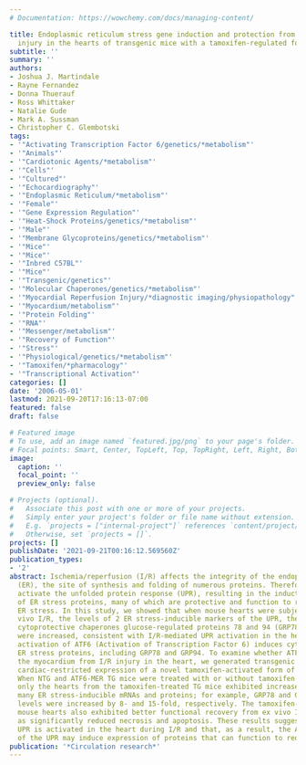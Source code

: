 ```yaml
---
# Documentation: https://wowchemy.com/docs/managing-content/

title: Endoplasmic reticulum stress gene induction and protection from ischemia/reperfusion
  injury in the hearts of transgenic mice with a tamoxifen-regulated form of ATF6.
subtitle: ''
summary: ''
authors:
- Joshua J. Martindale
- Rayne Fernandez
- Donna Thuerauf
- Ross Whittaker
- Natalie Gude
- Mark A. Sussman
- Christopher C. Glembotski
tags:
- '"Activating Transcription Factor 6/genetics/*metabolism"'
- '"Animals"'
- '"Cardiotonic Agents/*metabolism"'
- '"Cells"'
- '"Cultured"'
- '"Echocardiography"'
- '"Endoplasmic Reticulum/*metabolism"'
- '"Female"'
- '"Gene Expression Regulation"'
- '"Heat-Shock Proteins/genetics/*metabolism"'
- '"Male"'
- '"Membrane Glycoproteins/genetics/*metabolism"'
- '"Mice"'
- '"Mice"'
- '"Inbred C57BL"'
- '"Mice"'
- '"Transgenic/genetics"'
- '"Molecular Chaperones/genetics/*metabolism"'
- '"Myocardial Reperfusion Injury/*diagnostic imaging/physiopathology"'
- '"Myocardium/metabolism"'
- '"Protein Folding"'
- '"RNA"'
- '"Messenger/metabolism"'
- '"Recovery of Function"'
- '"Stress"'
- '"Physiological/genetics/*metabolism"'
- '"Tamoxifen/*pharmacology"'
- '"Transcriptional Activation"'
categories: []
date: '2006-05-01'
lastmod: 2021-09-20T17:16:13-07:00
featured: false
draft: false

# Featured image
# To use, add an image named `featured.jpg/png` to your page's folder.
# Focal points: Smart, Center, TopLeft, Top, TopRight, Left, Right, BottomLeft, Bottom, BottomRight.
image:
  caption: ''
  focal_point: ''
  preview_only: false

# Projects (optional).
#   Associate this post with one or more of your projects.
#   Simply enter your project's folder or file name without extension.
#   E.g. `projects = ["internal-project"]` references `content/project/deep-learning/index.md`.
#   Otherwise, set `projects = []`.
projects: []
publishDate: '2021-09-21T00:16:12.569560Z'
publication_types:
- '2'
abstract: Ischemia/reperfusion (I/R) affects the integrity of the endoplasmic reticulum
  (ER), the site of synthesis and folding of numerous proteins. Therefore, I/R may
  activate the unfolded protein response (UPR), resulting in the induction of a collection
  of ER stress proteins, many of which are protective and function to resolve the
  ER stress. In this study, we showed that when mouse hearts were subjected to ex
  vivo I/R, the levels of 2 ER stress-inducible markers of the UPR, the ER-targeted
  cytoprotective chaperones glucose-regulated proteins 78 and 94 (GRP78 and GRP94),
  were increased, consistent with I/R-mediated UPR activation in the heart. The UPR-mediated
  activation of ATF6 (Activation of Transcription Factor 6) induces cytoprotective
  ER stress proteins, including GRP78 and GRP94. To examine whether ATF6 protects
  the myocardium from I/R injury in the heart, we generated transgenic (TG) mice featuring
  cardiac-restricted expression of a novel tamoxifen-activated form of ATF6, ATF6-MER.
  When NTG and ATF6-MER TG mice were treated with or without tamoxifen for 5 days,
  only the hearts from the tamoxifen-treated TG mice exhibited increased levels of
  many ER stress-inducible mRNAs and proteins; for example, GRP78 and GRP94 transcript
  levels were increased by 8- and 15-fold, respectively. The tamoxifen-treated TG
  mouse hearts also exhibited better functional recovery from ex vivo I/R, as well
  as significantly reduced necrosis and apoptosis. These results suggest that the
  UPR is activated in the heart during I/R and that, as a result, the ATF6 branch
  of the UPR may induce expression of proteins that can function to reduce I/R injury.
publication: '*Circulation research*'
---
```

